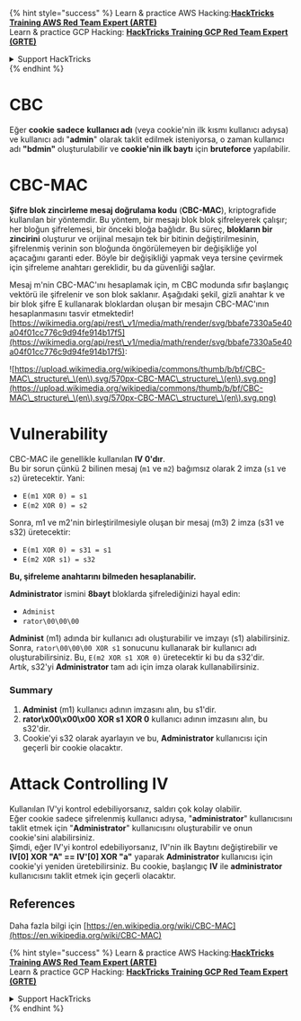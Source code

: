 {% hint style="success" %}
Learn & practice AWS Hacking:<img src="/.gitbook/assets/arte.png" alt="" data-size="line">[**HackTricks Training AWS Red Team Expert (ARTE)**](https://training.hacktricks.xyz/courses/arte)<img src="/.gitbook/assets/arte.png" alt="" data-size="line">\
Learn & practice GCP Hacking: <img src="/.gitbook/assets/grte.png" alt="" data-size="line">[**HackTricks Training GCP Red Team Expert (GRTE)**<img src="/.gitbook/assets/grte.png" alt="" data-size="line">](https://training.hacktricks.xyz/courses/grte)

<details>

<summary>Support HackTricks</summary>

* Check the [**subscription plans**](https://github.com/sponsors/carlospolop)!
* **Join the** 💬 [**Discord group**](https://discord.gg/hRep4RUj7f) or the [**telegram group**](https://t.me/peass) or **follow** us on **Twitter** 🐦 [**@hacktricks\_live**](https://twitter.com/hacktricks\_live)**.**
* **Share hacking tricks by submitting PRs to the** [**HackTricks**](https://github.com/carlospolop/hacktricks) and [**HackTricks Cloud**](https://github.com/carlospolop/hacktricks-cloud) github repos.

</details>
{% endhint %}


# CBC

Eğer **cookie** **sadece** **kullanıcı adı** (veya cookie'nin ilk kısmı kullanıcı adıysa) ve kullanıcı adı "**admin**" olarak taklit edilmek isteniyorsa, o zaman kullanıcı adı **"bdmin"** oluşturulabilir ve **cookie'nin ilk baytı** için **bruteforce** yapılabilir.

# CBC-MAC

**Şifre blok zincirleme mesaj doğrulama kodu** (**CBC-MAC**), kriptografide kullanılan bir yöntemdir. Bu yöntem, bir mesajı blok blok şifreleyerek çalışır; her bloğun şifrelemesi, bir önceki bloğa bağlıdır. Bu süreç, **blokların bir zincirini** oluşturur ve orijinal mesajın tek bir bitinin değiştirilmesinin, şifrelenmiş verinin son bloğunda öngörülemeyen bir değişikliğe yol açacağını garanti eder. Böyle bir değişikliği yapmak veya tersine çevirmek için şifreleme anahtarı gereklidir, bu da güvenliği sağlar.

Mesaj m'nin CBC-MAC'ını hesaplamak için, m CBC modunda sıfır başlangıç vektörü ile şifrelenir ve son blok saklanır. Aşağıdaki şekil, gizli anahtar k ve bir blok şifre E kullanarak bloklardan oluşan bir mesajın CBC-MAC'ının hesaplanmasını tasvir etmektedir![https://wikimedia.org/api/rest\_v1/media/math/render/svg/bbafe7330a5e40a04f01cc776c9d94fe914b17f5](https://wikimedia.org/api/rest\_v1/media/math/render/svg/bbafe7330a5e40a04f01cc776c9d94fe914b17f5):

![https://upload.wikimedia.org/wikipedia/commons/thumb/b/bf/CBC-MAC\_structure\_\(en\).svg/570px-CBC-MAC\_structure\_\(en\).svg.png](https://upload.wikimedia.org/wikipedia/commons/thumb/b/bf/CBC-MAC\_structure\_\(en\).svg/570px-CBC-MAC\_structure\_\(en\).svg.png)

# Vulnerability

CBC-MAC ile genellikle kullanılan **IV 0'dır**.\
Bu bir sorun çünkü 2 bilinen mesaj (`m1` ve `m2`) bağımsız olarak 2 imza (`s1` ve `s2`) üretecektir. Yani:

* `E(m1 XOR 0) = s1`
* `E(m2 XOR 0) = s2`

Sonra, m1 ve m2'nin birleştirilmesiyle oluşan bir mesaj (m3) 2 imza (s31 ve s32) üretecektir:

* `E(m1 XOR 0) = s31 = s1`
* `E(m2 XOR s1) = s32`

**Bu, şifreleme anahtarını bilmeden hesaplanabilir.**

**Administrator** ismini **8bayt** bloklarda şifrelediğinizi hayal edin:

* `Administ`
* `rator\00\00\00`

**Administ** (m1) adında bir kullanıcı adı oluşturabilir ve imzayı (s1) alabilirsiniz.\
Sonra, `rator\00\00\00 XOR s1` sonucunu kullanarak bir kullanıcı adı oluşturabilirsiniz. Bu, `E(m2 XOR s1 XOR 0)` üretecektir ki bu da s32'dir.\
Artık, s32'yi **Administrator** tam adı için imza olarak kullanabilirsiniz.

### Summary

1. **Administ** (m1) kullanıcı adının imzasını alın, bu s1'dir.
2. **rator\x00\x00\x00 XOR s1 XOR 0** kullanıcı adının imzasını alın, bu s32'dir.
3. Cookie'yi s32 olarak ayarlayın ve bu, **Administrator** kullanıcısı için geçerli bir cookie olacaktır.

# Attack Controlling IV

Kullanılan IV'yi kontrol edebiliyorsanız, saldırı çok kolay olabilir.\
Eğer cookie sadece şifrelenmiş kullanıcı adıysa, "**administrator**" kullanıcısını taklit etmek için "**Administrator**" kullanıcısını oluşturabilir ve onun cookie'sini alabilirsiniz.\
Şimdi, eğer IV'yi kontrol edebiliyorsanız, IV'nin ilk Baytını değiştirebilir ve **IV\[0] XOR "A" == IV'\[0] XOR "a"** yaparak **Administrator** kullanıcısı için cookie'yi yeniden üretebilirsiniz. Bu cookie, başlangıç **IV** ile **administrator** kullanıcısını taklit etmek için geçerli olacaktır.

## References

Daha fazla bilgi için [https://en.wikipedia.org/wiki/CBC-MAC](https://en.wikipedia.org/wiki/CBC-MAC)


{% hint style="success" %}
Learn & practice AWS Hacking:<img src="/.gitbook/assets/arte.png" alt="" data-size="line">[**HackTricks Training AWS Red Team Expert (ARTE)**](https://training.hacktricks.xyz/courses/arte)<img src="/.gitbook/assets/arte.png" alt="" data-size="line">\
Learn & practice GCP Hacking: <img src="/.gitbook/assets/grte.png" alt="" data-size="line">[**HackTricks Training GCP Red Team Expert (GRTE)**<img src="/.gitbook/assets/grte.png" alt="" data-size="line">](https://training.hacktricks.xyz/courses/grte)

<details>

<summary>Support HackTricks</summary>

* Check the [**subscription plans**](https://github.com/sponsors/carlospolop)!
* **Join the** 💬 [**Discord group**](https://discord.gg/hRep4RUj7f) or the [**telegram group**](https://t.me/peass) or **follow** us on **Twitter** 🐦 [**@hacktricks\_live**](https://twitter.com/hacktricks\_live)**.**
* **Share hacking tricks by submitting PRs to the** [**HackTricks**](https://github.com/carlospolop/hacktricks) and [**HackTricks Cloud**](https://github.com/carlospolop/hacktricks-cloud) github repos.

</details>
{% endhint %}
